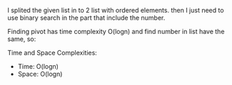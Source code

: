 I splited the given list in to 2 list with ordered elements.
then I just need to use binary search in the part that include the number.

Finding pivot has time complexity O(logn) and find number in list have the same, so:

Time and Space Complexities:
- Time: O(logn)
- Space: O(logn)